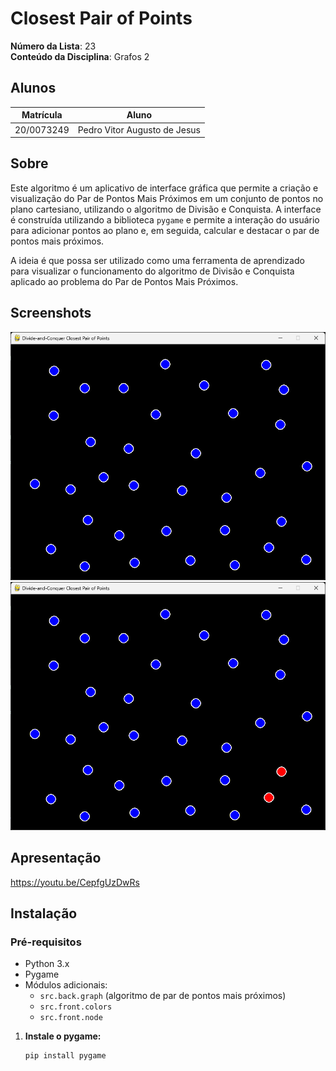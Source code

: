 # Closest Pair of Points

**Número da Lista**: 23  
**Conteúdo da Disciplina**: Grafos 2  

## Alunos
|Matrícula | Aluno |
| -- | -- |
| 20/0073249  |  Pedro Vitor Augusto de Jesus |

## Sobre

Este algoritmo é um aplicativo de interface gráfica que permite a criação e visualização do Par de Pontos Mais Próximos em um conjunto de pontos no plano cartesiano, utilizando o algoritmo de Divisão e Conquista. A interface é construída utilizando a biblioteca `pygame` e permite a interação do usuário para adicionar pontos ao plano e, em seguida, calcular e destacar o par de pontos mais próximos.

A ideia é que possa ser utilizado como uma ferramenta de aprendizado para visualizar o funcionamento do algoritmo de Divisão e Conquista aplicado ao problema do Par de Pontos Mais Próximos.

## Screenshots

![par de pontos](img/par-de-pontos.png)
![par de pontos encontrados](img/par-encontrado.png)


## Apresentação

https://youtu.be/CepfgUzDwRs


## Instalação

### Pré-requisitos

- Python 3.x
- Pygame
- Módulos adicionais:
  - `src.back.graph` (algoritmo de par de pontos mais próximos)
  - `src.front.colors`
  - `src.front.node`

1. **Instale o pygame:**
   ```sh
   pip install pygame
